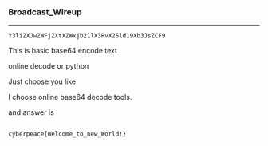 ### Broadcast_Wireup

----
    Y3liZXJwZWFjZXtXZWxjb21lX3RvX25ld19Xb3JsZCF9

This is basic base64 encode text .

online decode or python

Just choose you like

I choose online base64 decode tools.

and answer is

```

cyberpeace{Welcome_to_new_World!}

```
